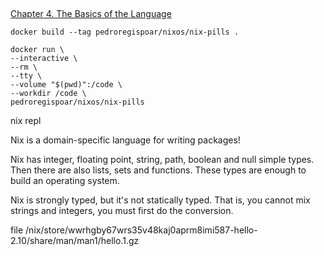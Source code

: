##

[Chapter 4. The Basics of the Language](https://nixos.org/nixos/nix-pills/basics-of-language.html)


`docker build --tag pedroregispoar/nixos/nix-pills .`

```
docker run \
--interactive \
--rm \
--tty \
--volume "$(pwd)":/code \
--workdir /code \
pedroregispoar/nixos/nix-pills
```


nix repl


Nix is a domain-specific language for writing packages!

Nix has integer, floating point, string, path, boolean and null simple types. 
Then there are also lists, sets and functions. 
These types are enough to build an operating system.

Nix is strongly typed, but it's not statically typed. 
That is, you cannot mix strings and integers, you must first do the conversion.


file /nix/store/wwrhgby67wrs35v48kaj0aprm8imi587-hello-2.10/share/man/man1/hello.1.gz